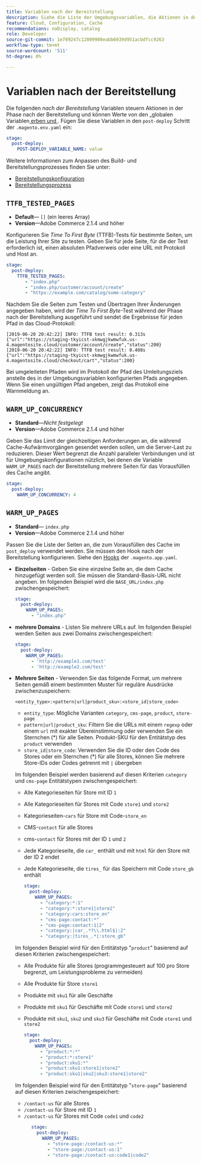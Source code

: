 ```yaml
---
title: Variablen nach der Bereitstellung
description: Siehe die Liste der Umgebungsvariablen, die Aktionen in der Phase nach der Bereitstellung in der Adobe Commerce in der Cloud-Infrastruktur steuern.
feature: Cloud, Configuration, Cache
recommendations: noDisplay, catalog
role: Developer
source-git-commit: 1e789247c12009908eabb6039d951acbdfcc9263
workflow-type: tm+mt
source-wordcount: '511'
ht-degree: 0%

---
```


# Variablen nach der Bereitstellung

Die folgenden _nach der Bereitstellung_ Variablen steuern Aktionen in der Phase nach der Bereitstellung und können Werte von den „globalen Variablen[&#x200B; erben und &#x200B;](variables-global.md). Fügen Sie diese Variablen in den `post-deploy` Schritt der `.magento.env.yaml` ein:

```yaml
stage:
  post-deploy:
    POST-DEPLOY_VARIABLE_NAME: value
```

Weitere Informationen zum Anpassen des Build- und Bereitstellungsprozesses finden Sie unter:

- [Bereitstellungskonfiguration](configure-env-yaml.md)
- [Bereitstellungsprozess](../deploy/process.md)

## `TTFB_TESTED_PAGES`

- **Default**— `[]` (ein leeres Array)
- **Version**—Adobe Commerce 2.1.4 und höher

Konfigurieren Sie _Time To First Byte_ (TTFB)-Tests für bestimmte Seiten, um die Leistung Ihrer Site zu testen. Geben Sie für jede Seite, für die der Test erforderlich ist, einen absoluten Pfadverweis oder eine URL mit Protokoll und Host an.

```yaml
stage:
  post-deploy:
    TTFB_TESTED_PAGES:
       - "index.php"
       - "index.php/customer/account/create"
       - "https://example.com/catalog/some-category"
```

Nachdem Sie die Seiten zum Testen und Übertragen Ihrer Änderungen angegeben haben, wird der _Time To First Byte_-Test während der Phase nach der Bereitstellung ausgeführt und sendet die Ergebnisse für jeden Pfad in das Cloud-Protokoll:

```
[2019-06-20 20:42:22] INFO: TTFB test result: 0.313s {"url":"https://staging-tkyicst-xkmwgjkwmwfuk.us-4.magentosite.cloud/customer/account/create","status":200}
[2019-06-20 20:42:22] INFO: TTFB test result: 0.408s {"url":"https://staging-tkyicst-xkmwgjkwmwfuk.us-4.magentosite.cloud/checkout/cart","status":200}
```

Bei umgeleiteten Pfaden wird im Protokoll der Pfad des Umleitungsziels anstelle des in der Umgebungsvariablen konfigurierten Pfads angegeben. Wenn Sie einen ungültigen Pfad angeben, zeigt das Protokoll eine Warnmeldung an.

## `WARM_UP_CONCURRENCY`

- **Standard**—_Nicht festgelegt_
- **Version**—Adobe Commerce 2.1.4 und höher

Geben Sie das Limit der gleichzeitigen Anforderungen an, die während Cache-Aufwärmvorgängen gesendet werden sollen, um die Server-Last zu reduzieren. Dieser Wert begrenzt die Anzahl paralleler Verbindungen und ist für Umgebungskonfigurationen nützlich, bei denen die Variable `WARM_UP_PAGES` nach der Bereitstellung mehrere Seiten für das Vorausfüllen des Cache angibt.

```yaml
stage:
  post-deploy:
    WARM_UP_CONCURRENCY: 4
```

## `WARM_UP_PAGES`

- **Standard**— `index.php`
- **Version**—Adobe Commerce 2.1.4 und höher

Passen Sie die Liste der Seiten an, die zum Vorausfüllen des Cache im `post_deploy` verwendet werden. Sie müssen den Hook nach der Bereitstellung konfigurieren. Siehe den [Hooks](../application/hooks-property.md) der `.magento.app.yaml`.

- **Einzelseiten** - Geben Sie eine einzelne Seite an, die dem Cache hinzugefügt werden soll. Sie müssen die Standard-Basis-URL nicht angeben. Im folgenden Beispiel wird die `BASE_URL/index.php` zwischengespeichert:

  ```yaml
  stage:
    post-deploy:
      WARM_UP_PAGES:
        - "index.php"
  ```

- **mehrere Domains** - Listen Sie mehrere URLs auf. Im folgenden Beispiel werden Seiten aus zwei Domains zwischengespeichert:

  ```yaml
  stage:
    post-deploy:
      WARM_UP_PAGES:
        - 'http://example1.com/test'
        - 'http://example2.com/test'
  ```

- **Mehrere Seiten** - Verwenden Sie das folgende Format, um mehrere Seiten gemäß einem bestimmten Muster für reguläre Ausdrücke zwischenzuspeichern:

  ```
  <entity_type>:<pattern|url|product_sku>:<store_id|store_code>
  ```

   - `entity_type`: Mögliche Varianten `category`, `cms-page`, `product`, `store-page`
   - `pattern|url|product_sku`: Filtern Sie die URLs mit einem `regexp` oder einem `url` mit exakter Übereinstimmung oder verwenden Sie ein Sternchen (\*) für alle Seiten. Produkt-SKU für den Entitätstyp des `product` verwenden
   - `store_id|store_code`: Verwenden Sie die ID oder den Code des Stores oder ein Sternchen (\*) für alle Stores, können Sie mehrere Store-IDs oder Codes getrennt mit `|` übergeben

  Im folgenden Beispiel werden basierend auf diesen Kriterien `category` und `cms-page` Entitätstypen zwischengespeichert:
   - Alle Kategorieseiten für Store mit ID `1`
   - Alle Kategorieseiten für Stores mit Code `store1` und `store2`
   - Kategorieseiten-`cars` für Store mit Code-`store_en`
   - CMS-`contact` für alle Stores
   - cms-`contact` für Stores mit der ID `1` und `2`
   - Jede Kategorieseite, die `car_` enthält und mit `html` für den Store mit der ID 2 endet
   - Jede Kategorieseite, die `tires_` für das Speichern mit Code `store_gb` enthält

     ```yaml
     stage:
       post-deploy:
         WARM_UP_PAGES:
           - "category:*:1"
           - "category:*:store1|store2"
           - "category:cars:store_en"
           - "cms-page:contact:*"
           - "cms-page:contact:1|2"
           - "category:|car_.*?\\.html$|:2"
           - "category:|tires_.*|:store_gb"
     ```

  Im folgenden Beispiel wird für den Entitätstyp &quot;`product`&quot; basierend auf diesen Kriterien zwischengespeichert:
   - Alle Produkte für alle Stores (programmgesteuert auf 100 pro Store begrenzt, um Leistungsprobleme zu vermeiden)
   - Alle Produkte für Store `store1`
   - Produkte mit `sku1` für alle Geschäfte
   - Produkte mit `sku1` für Geschäfte mit Code `store1` und `store2`
   - Produkte mit `sku1`, `sku2` und `sku3` für Geschäfte mit Code `store1` und `store2`

     ```yaml
     stage:
       post-deploy:
         WARM_UP_PAGES:
           - "product:*:*"
           - "product:*:store1"
           - "product:sku1:*"
           - "product:sku1:store1|store2"
           - "product:sku1|sku2|sku3:store1|store2"
     ```

  Im folgenden Beispiel wird für den Entitätstyp &quot;`store-page`&quot; basierend auf diesen Kriterien zwischengespeichert:
   - `/contact-us` für alle Stores
   - `/contact-us` für Store mit ID `1`
   - `/contact-us` für Stores mit Code `code1` und `code2`

  ```yaml
        stage:
          post-deploy:
            WARM_UP_PAGES:
              - "store-page:/contact-us:*"
              - "store-page:/contact-us:1"
              - "store-page:/contact-us:code1|code2"
  ```
